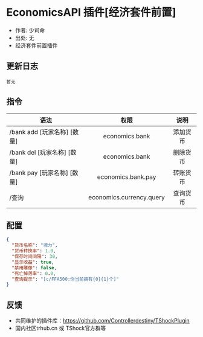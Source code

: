 # EconomicsAPI 插件[经济套件前置]

- 作者: 少司命
- 出处: 无
- 经济套件前置插件

## 更新日志

```
暂无
```

## 指令

| 语法                        |           权限           |   说明   |
| --------------------------- | :----------------------: | :------: |
| /bank add [玩家名称] [数量] |      economics.bank      | 添加货币 |
| /bank del [玩家名称] [数量] |      economics.bank      | 删除货币 |
| /bank pay [玩家名称] [数量] |    economics.bank.pay    | 转账货币 |
| /查询                       | economics.currency.query | 查询货币 |

## 配置

```json
{
  "货币名称": "魂力",
  "货币转换率": 1.0,
  "保存时间间隔": 30,
  "显示收益": true,
  "禁用雕像": false,
  "死亡掉落率": 0.0,
  "查询提示": "[c/FFA500:你当前拥有{0}{1}个]"
}
```
## 反馈
- 共同维护的插件库：https://github.com/Controllerdestiny/TShockPlugin
- 国内社区trhub.cn 或 TShock官方群等